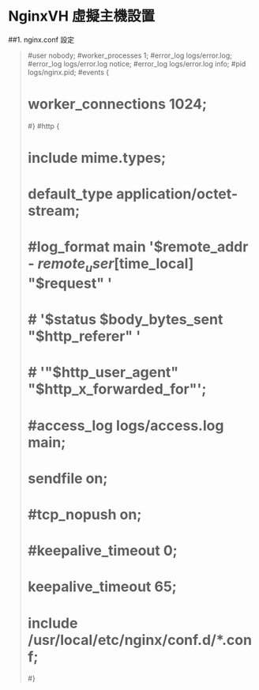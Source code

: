 # NginxVH 虛擬主機設置

##1. nginx.conf 設定

> #user  nobody;
> #worker_processes  1;
> #error_log  logs/error.log;
> #error_log  logs/error.log  notice;
> #error_log  logs/error.log  info;
> #pid        logs/nginx.pid;
> #events {
> #    worker_connections  1024;
> #}
> #http {
> #    include       mime.types;
> #    default_type  application/octet-stream;
> #    #log_format  main  '$remote_addr - $remote_user [$time_local] "$request" '
> #    #                  '$status $body_bytes_sent "$http_referer" '
> #    #                  '"$http_user_agent" "$http_x_forwarded_for"';
> #    #access_log  logs/access.log  main;
> #    sendfile        on;
> #    #tcp_nopush     on;
> #    #keepalive_timeout  0;
> #    keepalive_timeout  65;
> #    include /usr/local/etc/nginx/conf.d/*.conf;
> #}
